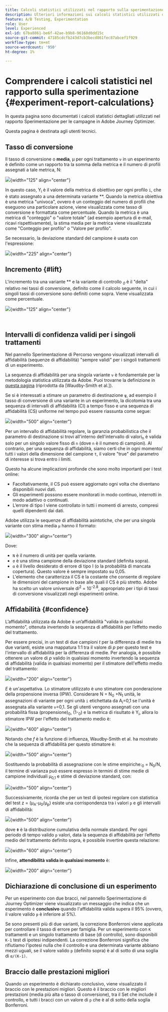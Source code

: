 ```yaml
---
title: Calcoli statistici utilizzati nel rapporto sulla sperimentazione
description: Ulteriori informazioni sui calcoli statistici utilizzati durante l’esecuzione dei rapporti sugli esperimenti
feature: A/B Testing, Experimentation
role: User
level: Experienced
exl-id: 67ba8861-be6f-42ae-b9b8-96168d0dd15c
source-git-commit: 47185cdcfb243d7cb3becd861fec87abcef1f929
workflow-type: tm+mt
source-wordcount: '950'
ht-degree: 1%

---
```


# Comprendere i calcoli statistici nel rapporto sulla sperimentazione {#experiment-report-calculations}

In questa pagina sono documentati i calcoli statistici dettagliati utilizzati nel rapporto Sperimentazione per le campagne in Adobe Journey Optimizer.

Questa pagina è destinata agli utenti tecnici.

## Tasso di conversione

Il tasso di conversione o **media**, μ<sub></sub> per ogni trattamento `ν` in un esperimento è definito come un rapporto tra la somma della metrica e il numero di profili assegnati a tale metrica, N<sub></sub>:

![](assets/statistical_1.png){width="125" align="center"}

In questo caso, Y<sub>i</sub> è il valore della metrica di obiettivo per ogni profilo `i`, che è stato assegnato a una determinata variante **. Quando la metrica obiettiva è una metrica &quot;univoca&quot;, ovvero è un conteggio del numero di profili che eseguono una particolare azione, viene visualizzata come tasso di conversione e formattata come percentuale. Quando la metrica è una metrica di &quot;conteggio&quot; o &quot;valore totale&quot; (ad esempio apertura di e-mail, ricavi rispettivamente), la stima media per la metrica viene visualizzata come &quot;Conteggio per profilo&quot; o &quot;Valore per profilo&quot;.

Se necessario, la deviazione standard del campione è usata con l&#39;espressione:

![](assets/statistical_2.png){width="225" align="center"}

## Incremento {#lift}

L&#39;incremento tra una variante ** e la variante di controllo *<sub>0</sub>* è il &quot;delta&quot; relativo nei tassi di conversione, definito come il calcolo seguente, in cui i singoli tassi di conversione sono definiti come sopra. Viene visualizzata come percentuale.

![](assets/statistical_3.png){width="125" align="center"}

</br>

## Intervalli di confidenza validi per i singoli trattamenti

Nel pannello Sperimentazione di Percorso vengono visualizzati intervalli di affidabilità (sequenze di affidabilità) &quot;sempre validi&quot; per i singoli trattamenti di un esperimento.

La sequenza di affidabilità per una singola variante `ν` è fondamentale per la metodologia statistica utilizzata da Adobe. Puoi trovarne la definizione in [questa pagina](https://doi.org/10.48550/arXiv.2103.06476) (riprodotta da [Waudby-Smith et al.]).

Se si è interessati a stimare un parametro di destinazione `ψ`, ad esempio il tasso di conversione di una variante in un esperimento, la dicotomia tra una sequenza di intervalli di affidabilità (CI) a tempo fisso e una sequenza di affidabilità (CS) uniforme nel tempo può essere riassunta come segue:

![](assets/statistical_4.png){width="500" align="center"}

Per un intervallo di affidabilità regolare, la garanzia probabilistica che il parametro di destinazione si trovi all&#39;interno dell&#39;intervallo di valori<sub>n</sub> è valida solo per un singolo valore fisso di `n` (dove `n` è il numero di campioni). Al contrario, per una sequenza di affidabilità, siamo certi che in ogni momento/ tutti i valori della dimensione del campione `t`, il valore &quot;true&quot; del parametro di interesse si trova entro i limiti.

Questo ha alcune implicazioni profonde che sono molto importanti per i test online:

* Facoltativamente, il CS può essere aggiornato ogni volta che diventano disponibili nuovi dati.
* Gli esperimenti possono essere monitorati in modo continuo, interrotti in modo adattivo o continuati.
* L’errore di tipo I viene controllato in tutti i momenti di arresto, compresi quelli dipendenti dai dati.

Adobe utilizza le sequenze di affidabilità asintotiche, che per una singola variante con stima media `μ` hanno il formato:

![](assets/statistical_5.png){width="300" align="center"}

Dove:

* `N` è il numero di unità per quella variante.
* `σ` è una stima campione della deviazione standard (definita sopra).
* `α` è il livello desiderato di errore di tipo I (o la probabilità di mancata copertura). Questo valore è sempre impostato su 0,05.
* L&#39;elemento che caratterizza il CS è la costante che consente di regolare le dimensioni del campione in base alle quali il CS è più stretto. <sup></sup> Adobe ha scelto un valore universale di<sup>2</sup> = 10<sup>-2.8</sup>, appropriato per i tipi di tassi di conversione visualizzati negli esperimenti online.

## Affidabilità {#confidence}

L’affidabilità utilizzata da Adobe è un’affidabilità &quot;valida in qualsiasi momento&quot;, ottenuta invertendo la sequenza di affidabilità per l’effetto medio del trattamento.

Per essere precisi, in un test di due campioni *t* per la differenza di medie tra due varianti, esiste una mappatura 1:1 tra il valore di *p* per questo test e l&#39;intervallo di affidabilità per la differenza di medie. Per analogia, è possibile ottenere un valore di *p* valido in qualsiasi momento invertendo la sequenza di affidabilità (valida in qualsiasi momento) per il stimatore dell&#39;effetto medio del trattamento:

![](assets/statistical_6.png){width="200" align="center"}

*E* è un&#39;aspettativa. Lo stimatore utilizzato è uno stimatore con ponderazione della propensione inversa (IPW). Considerare N = N<sub>0</sub> +N<sub>1</sub> unità, le assegnazioni di variante per ogni unità `i` etichettata da A<sub>i</sub>=0,1 se l&#39;unità è assegnata alla variante `ν`=0,1. Se gli utenti vengono assegnati con una probabilità fissa (propensione)<sub>0</sub>, (1-<sub>0</sub>) e la metrica di risultato è Y<sub>i</sub>, allora lo stimatore IPW per l&#39;effetto del trattamento medio è:

![](assets/statistical_12.png){width="400" align="center"}

Notando che *f* è la funzione di influenza, Waudby-Smith et al. ha mostrato che la sequenza di affidabilità per questo stimatore è:

![](assets/statistical_7.png){width="500" align="center"}

Sostituendo la probabilità di assegnazione con le stime empiriche:<sub>0</sub> = N<sub>0</sub>/N, il termine di varianza può essere espresso in termini di stime medie di campione individuali μ<sub>0,1</sub> e stime di deviazione standard, con:<sub></sub>

![](assets/statistical_8.png){width="500" align="center"}

Successivamente, ricorda che per un test di ipotesi regolare con statistica del test z = (μ<sub>A</sub>-μ<sub>0</sub>/μ<sub>p</sub>) esiste una corrispondenza tra i valori `p` e gli intervalli di affidabilità:

![](assets/statistical_9.png){width="500" align="center"}

dove `Φ` è la distribuzione cumulativa della normale standard. Per ogni periodo di tempo valido `p` valori, data la sequenza di affidabilità per l’effetto medio del trattamento definito sopra, è possibile invertire questa relazione:

![](assets/statistical_10.png){width="600" align="center"}

Infine, **attendibilità valida in qualsiasi momento** è:

![](assets/statistical_11.png){width="200" align="center"}

## Dichiarazione di conclusione di un esperimento

Per un esperimento con due bracci, nel pannello Sperimentazione di Journey Optimizer viene visualizzato un messaggio che indica che un esperimento è **conclusivo** quando l&#39;affidabilità valida supera il 95% (ovvero, il valore valido `p` è inferiore al 5%).

Se sono presenti più di due varianti, la correzione Bonferroni viene applicata per controllare il tasso di errore per famiglia. Per un esperimento con `K` trattamenti e un singolo trattamento di base (di controllo), sono disponibili `K-1` test di ipotesi indipendenti. La correzione Bonferroni significa che rifiutiamo l&#39;ipotesi nulla che il controllo e una determinata variante abbiano mezzi uguali, se il valore valido `p` (definito sopra) è al di sotto di una soglia di `α/(K-1)`.

## Braccio dalle prestazioni migliori

Quando un esperimento è dichiarato conclusivo, viene visualizzato il braccio con le prestazioni migliori. Questo è il braccio con le migliori prestazioni (media più alta o tasso di conversione), tra il Set che include il controllo, e tutti i bracci con un valore di `p` che è al di sotto della soglia Bonferroni.
